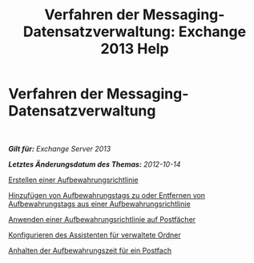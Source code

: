 ﻿---
title: 'Verfahren der Messaging-Datensatzverwaltung: Exchange 2013 Help'
TOCTitle: Verfahren der Messaging-Datensatzverwaltung
ms:assetid: bc2ff408-4a2b-4202-9515-e3e922a6320d
ms:mtpsurl: https://technet.microsoft.com/de-de/library/JJ150558(v=EXCHG.150)
ms:contentKeyID: 50476579
ms.date: 04/24/2018
mtps_version: v=EXCHG.150
ms.translationtype: HT
---

# Verfahren der Messaging-Datensatzverwaltung

 

_**Gilt für:** Exchange Server 2013_

_**Letztes Änderungsdatum des Themas:** 2012-10-14_

[Erstellen einer Aufbewahrungsrichtlinie](create-a-retention-policy-exchange-2013-help.md)

[Hinzufügen von Aufbewahrungstags zu oder Entfernen von Aufbewahrungstags aus einer Aufbewahrungsrichtlinie](add-retention-tags-to-or-remove-retention-tags-from-a-retention-policy-exchange-2013-help.md)

[Anwenden einer Aufbewahrungsrichtlinie auf Postfächer](apply-a-retention-policy-to-mailboxes-exchange-2013-help.md)

[Konfigurieren des Assistenten für verwaltete Ordner](configure-the-managed-folder-assistant-exchange-2013-help.md)

[Anhalten der Aufbewahrungszeit für ein Postfach](place-a-mailbox-on-retention-hold-exchange-2013-help.md)

